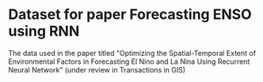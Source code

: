 # Dataset for paper Forecasting ENSO using RNN

The data used in the paper titled "Optimizing the Spatial-Temporal Extent of Environmental Factors in Forecasting El Nino and La Nina Using Recurrent Neural Network" (under review in Transactions in GIS)
